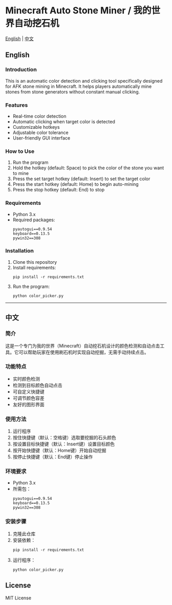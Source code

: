 # Minecraft Auto Stone Miner / 我的世界自动挖石机

[English](#english) | [中文](#中文)

## English

### Introduction
This is an automatic color detection and clicking tool specifically designed for AFK stone mining in Minecraft. It helps players automatically mine stones from stone generators without constant manual clicking.

### Features
- Real-time color detection
- Automatic clicking when target color is detected
- Customizable hotkeys
- Adjustable color tolerance
- User-friendly GUI interface

### How to Use
1. Run the program
2. Hold the hotkey (default: Space) to pick the color of the stone you want to mine
3. Press the set target hotkey (default: Insert) to set the target color
4. Press the start hotkey (default: Home) to begin auto-mining
5. Press the stop hotkey (default: End) to stop

### Requirements
- Python 3.x
- Required packages:
  ```
  pyautogui==0.9.54
  keyboard==0.13.5
  pywin32==308
  ```

### Installation
1. Clone this repository
2. Install requirements:
   ```
   pip install -r requirements.txt
   ```
3. Run the program:
   ```
   python color_picker.py
   ```

---

## 中文

### 简介
这是一个专门为我的世界（Minecraft）自动挖石机设计的颜色检测和自动点击工具。它可以帮助玩家在使用刷石机时实现自动挖掘，无需手动持续点击。

### 功能特点
- 实时颜色检测
- 检测到目标颜色自动点击
- 可自定义快捷键
- 可调节颜色容差
- 友好的图形界面

### 使用方法
1. 运行程序
2. 按住快捷键（默认：空格键）选取要挖掘的石头颜色
3. 按设置目标快捷键（默认：Insert键）设置目标颜色
4. 按开始快捷键（默认：Home键）开始自动挖掘
5. 按停止快捷键（默认：End键）停止操作

### 环境要求
- Python 3.x
- 所需包：
  ```
  pyautogui==0.9.54
  keyboard==0.13.5
  pywin32==308
  ```

### 安装步骤
1. 克隆此仓库
2. 安装依赖：
   ```
   pip install -r requirements.txt
   ```
3. 运行程序：
   ```
   python color_picker.py
   ```

## License
MIT License 